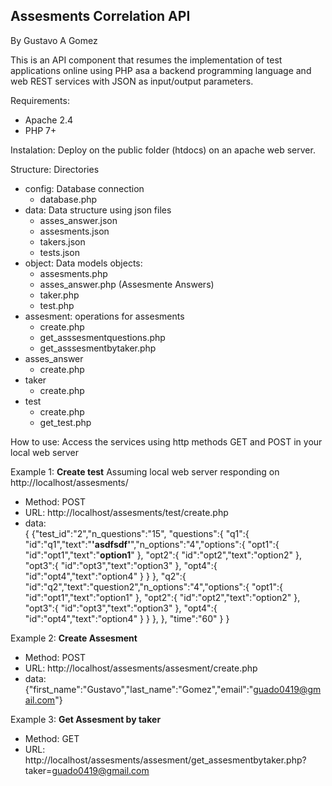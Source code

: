 Assesments Correlation API
-
By Gustavo A Gomez

This is an API component that resumes the implementation of test applications online using PHP asa a backend programming language and web REST services with JSON as input/output parameters.

Requirements:
- Apache 2.4
- PHP 7+

Instalation:
Deploy on the public folder (htdocs) on an apache web server.

Structure:
Directories

- config: Database connection
	- database.php
- data: Data structure using json files
	- asses_answer.json
	- assesments.json
	- takers.json
	- tests.json
- object: Data models objects:
	- assesments.php
	- asses_answer.php (Assesmente Answers)
	- taker.php
	- test.php
- assesment: operations for assesments
	- create.php
	- get_asssesmentquestions.php
	- get_asssesmentbytaker.php
- asses_answer
	- create.php
- taker
	- create.php
- test
	- create.php
	- get_test.php

How to use:
Access the services using http methods GET and POST in your local web server

Example 1: <b>Create test</b>
Assuming local web server responding on http://localhost/assesments/

- Method: POST
- URL: http://localhost/assesments/test/create.php
- data:<br> 
{
	{"test_id":"2","n_questions":"15",
	    "questions":{
	        "q1":{
	        	"id":"q1","text":"<b>'asdfsdf'</b>","n_options":"4","options":{
	        		"opt1":{
	        			"id":"opt1","text":"<b>option1</b>"
	        		},
	        		"opt2":{
	        			"id":"opt2","text":"option2"
	        		},
	        		"opt3":{
	        			"id":"opt3","text":"option3"
	        		},
	        		"opt4":{
	        			"id":"opt4","text":"option4"
	        		}
	        	}
	        },
	        "q2":{
	        	"id":"q2","text":"question2","n_options":"4","options":{
	        		"opt1":{
	        			"id":"opt1","text":"option1"
	        		},
	        		"opt2":{
	        			"id":"opt2","text":"option2"
	        		},
	        		"opt3":{
	        			"id":"opt3","text":"option3"
	        		},
	        		"opt4":{
	        			"id":"opt4","text":"option4"
	        		}
	        	}
	    	},
	    },
	"time":"60"
	}
}

Example 2: <b>Create Assesment</b>
- Method: POST
- URL: http://localhost/assesments/assesment/create.php
- data:<br> 
{"first_name":"Gustavo","last_name":"Gomez","email":"guado0419@gmail.com"}

Example 3: <b>Get Assesment by taker</b>
- Method: GET
- URL: http://localhost/assesments/assesment/get_assesmentbytaker.php?taker=guado0419@gmail.com

